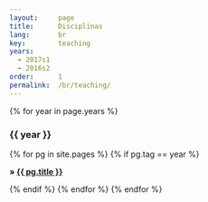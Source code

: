 ```yaml
---
layout:     page
title:      Disciplinas
lang:       br
key:        teaching
years:
  - 2017s1
  - 2016s2
order:      1
permalink:  /br/teaching/
---
```

<p>
{% for year in page.years %}
<h3 class="small-title dark-back-metal"> {{ year }} </h3>
{% for pg in site.pages %}
  {% if pg.tag == year %}
  <p class="excerpt">
  <strong> &raquo;
    <a href="{{ pg.url | prepend: site.baseurl }}">
    {{ pg.title }}</a> <br>
  </strong>
  </p>
  {% endif %}
{% endfor %}
{% endfor %}
</p>
